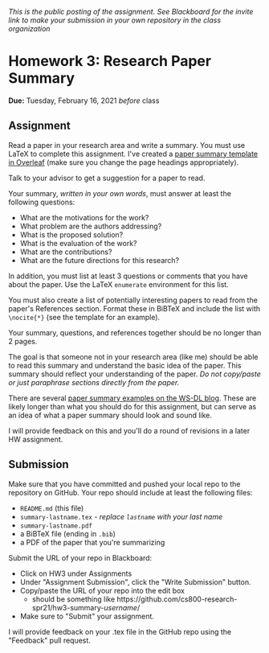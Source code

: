 *This is the public posting of the assignment. See Blackboard for the invite link to make your submission in your own repository in the class organization*

# Homework 3: Research Paper Summary 

**Due:** Tuesday, February 16, 2021 *before* class

## Assignment

Read a paper in your research area and write a summary.  You must use LaTeX to complete this assignment.  I've created a [paper summary template in Overleaf](https://www.overleaf.com/read/btrdddtcqfyb) (make sure you change the page headings appropriately).

Talk to your advisor to get a suggestion for a paper to read.

Your summary, *written in your own words*, must answer at least the following questions: 
* What are the motivations for the work?
* What problem are the authors addressing? 
* What is the proposed solution?
* What is the evaluation of the work?
* What are the contributions?
* What are the future directions for this research?

In addition, you must list at least 3 questions or comments that you have about the paper.  Use the LaTeX `enumerate` environment for this list.

You must also create a list of potentially interesting papers to read from the paper's References section.  Format these in BiBTeX and include the list with `\nocite{*}` (see the template for an example).

Your summary, questions, and references together should be no longer than 2 pages.

The goal is that someone not in your research area (like me) should be able to read this summary and understand the basic idea of the paper. This summary should reflect your understanding of the paper.  *Do not copy/paste or just paraphrase sections directly from the paper.*

There are several [paper summary examples on the WS-DL blog](https://ws-dl.blogspot.com/search/label/paper%20summary).  These are likely longer than what you should do for this assignment, but can serve as an idea of what a paper summary should look and sound like.

I will provide feedback on this and you'll do a round of revisions in a later HW assignment.

## Submission

Make sure that you have committed and pushed your local repo to the repository on GitHub.  Your repo should include at least the following files:
* `README.md` (this file)
* `summary-lastname.tex` - *replace `lastname` with your last name*
* `summary-lastname.pdf`
* a BiBTeX file (ending in `.bib`)
* a PDF of the paper that you're summarizing

Submit the URL of your repo in Blackboard:

* Click on HW3 under Assignments
* Under "Assignment Submission", click the "Write Submission" button.
* Copy/paste the URL of your repo into the edit box
  * should be something like ht<span>tps://</span>github.com/cs800-research-spr21/hw3-summary-*username*/
* Make sure to "Submit" your assignment.

I will provide feedback on your .tex file in the GitHub repo using the "Feedback" pull request.
